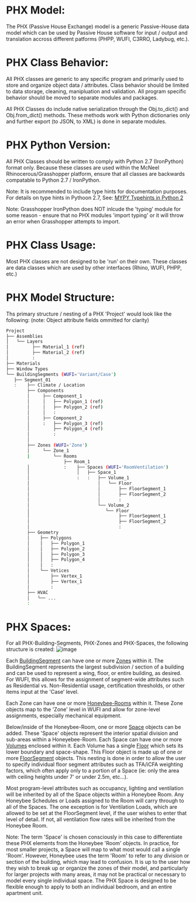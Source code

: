 # PHX Model:
The PHX (Passive House Exchange) model is a generic Passive-House data model which can be used by Passive House software for input / output and translation accross different patforms (PHPP, WUFI, C3RRO, Ladybug, etc.).

# PHX Class Behavior:
All PHX classes are generic to any specific program and primarily used to store and organize object data / attributes. Class behavior should be limited to data storage, cleaning, manipluation and validation. All program specific behavior should be moved to separate modules and packages.

All PHX Classes do include native serialization through the Obj.to_dict() and Obj.from_dict() methods. These methods work with Python dictionaries only and further export (to JSON, to XML) is done in separate modules.

# PHX Python Version:
All PHX Classes should be written to comply with Python 2.7 (IronPython) format only. Because these classes are used within the McNeel Rhinocerous/Grasshopper platform, ensure that all classes are backwards compatable to Python 2.7 / IronPython.

Note: It is recommended to include type hints for documentation purposes. For details on type hints in Pythoon 2.7, See:
[MYPY Typehints in Python 2](https://mypy.readthedocs.io/en/stable/cheat_sheet.html)

Note: Grasshopper IronPython does NOT inlcude the 'typing' module for some reason - ensure that no PHX modules 'import typing' or it will throw an error when Grasshopper attempts to import.

# PHX Class Usage:
Most PHX classes are not designed to be 'run' on their own. These classes are data classes which are used by other interfaces (Rhino, WUFI, PHPP, etc.)

# PHX Model Structure:
Ths primary structure / nesting of a PHX 'Project' would look like the following:
(note: Object attribute fields ommitted for clarity)
```bash
Project
├── Assemblies
│   └── Layers
│         ├── Material_1 (ref)
│         ├── Material_2 (ref)
│         :
├── Materials
├── Window Types
└── BuildingSegments (WUFI='Variant/Case')
   ├── Segment_01
   :    ├── Climate / Location
        ├── Components
        │     ├── Component_1
        │     │   ├── Polygon_1 (ref) 
        │     │   ├── Polygon_2 (ref)
        │     │   :
        │     ├── Component_2
        │     :   ├── Polygon_3 (ref)
        │         ├── Polygon_4 (ref)
        │         :
        │
        ├── Zones (WUFI='Zone')
        │     └── Zone_1
        |         └── Rooms
                      ├── Room_1
        │             :    ├── Spaces (WUFI='RoomVentilation')
        │                  │   ├── Space_1
        │                  :   :   ├── Volume_1
        │                          │   └── Floor
        │                          │       ├── FloorSegment_1 
        │                          │       ├── FloorSegment_2
        │                          │       :
        │                          └── Volume_2
        │                             └── Floor
        │                                  ├── FloorSegment_1
        │                                  ├── FloorSegment_2
        │                                  :
        ├── Geometry
        │    ├── Polygons
        │    │   ├── Polygon_1
        │    │   ├── Polygon_2
        │    │   ├── Polygon_3
        │    │   ├── Polygon_4
        │    │   :
        │    └── Vetices
        │        ├── Vertex_1
        │        ├── Vertex_1
        │        :
        ├── HVAC
        │   └── ...
        :
```


# PHX Spaces:
For all PHX-Building-Segments, PHX-Zones and PHX-Spaces, the following structure is created:
![image](https://user-images.githubusercontent.com/69652712/135173514-5ba33e05-911f-4b06-853d-e4521e73de1b.png)

Each [BuildingSegment](https://github.com/PH-Tools/PyPH/blob/bb00e8b09c85f00161245d603ebefd06bcbaa263/PHX/bldg_segment.py#L445) can have one or more [Zones](https://github.com/PH-Tools/PyPH/blob/bb00e8b09c85f00161245d603ebefd06bcbaa263/PHX/bldg_segment.py#L320) within it. The BuildingSegment represents the largest subdivision / section of a building and can be used to represent a wing, floor, or entire building, as desired. For WUFI, this allows for the assignment of segment-wide attributes such as Residential vs. Non-Residential usage, certification thresholds, or other items input at the 'Case' level.

Each Zone can have one or more [Honeybee-Rooms](https://www.ladybug.tools/honeybee-core/docs/honeybee.room.html) within it. These Zone objects map to the 'Zone' level in WUFI and allow for zone-level assignments, especially mechanical equipment.

Below/inside of the Honeybee-Room, one or more [Space](https://github.com/PH-Tools/PyPH/blob/80b6b3c6236f931cae9df7efe2b41c403fa1a077/PHX/spaces.py#L397) objects can be added. These 'Space' objects represent the interior spatial division and sub-areas within a Honeyebee-Room. Each Space can have one or more [Volumes](https://github.com/PH-Tools/PyPH/blob/80b6b3c6236f931cae9df7efe2b41c403fa1a077/PHX/spaces.py#L303) enclosed within it. Each Volume has a single [Floor](https://github.com/PH-Tools/PyPH/blob/80b6b3c6236f931cae9df7efe2b41c403fa1a077/PHX/spaces.py#L178) which sets its lower boundary and space-shape. This Floor object is made up of one or more [FloorSegment](https://github.com/PH-Tools/PyPH/blob/80b6b3c6236f931cae9df7efe2b41c403fa1a077/PHX/spaces.py#L94) objects. This nesting is done in order to allow the user to specify individual floor segment attributes such as TFA/iCFA weighting factors, which often apply only to a portion of a Space (ie: only the area with ceiling heights under 7' or under 2.5m, etc...).

Most program-level attributes such as occupancy, lighting and ventilation will be inherited by all of the Space objects within a Honeybee Room. Any Honeybee Schedules or Loads assigned to the Room will carry through to all of the Spaces. The one exception is for Ventilation Loads, which are allowed to be set at the FloorSegment level, if the user wishes to enter that level of detail. If not, all ventilation flow rates will be inherited from the Honeybee Room.

Note: The term 'Space' is chosen consciously in this case to differentiate these PHX elements from the Honeybee 'Room' objects. In practice, for most smaller projects, a Space will map to what most would call a single 'Room'. However, Honeybee uses the term 'Room' to refer to any division or section of the building, which may lead to confusion. It is up to the user how they wish to break up or organize the zones of their model, and particularly for larger projects with many areas, it may not be practical or necessary to model every single individual space. The PHX Space is designed to be flexible enough to apply to both an individual bedroom, and an entire apartment unit.
